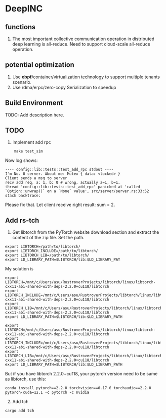# DeepINC

## functions

1. The most important collective communication operation in distributed deep learning is all-reduce.
   Need to support cloud-scale all-reduce operation.

## potential optimization

1. Use **ebpf**/container/virtualization technology to support multiple tenants scenario.
2. Use rdma/erpc/zero-copy Serialization to speedup

## Build Environment

TODO: Add description here.

## TODO

1. Implement add rpc

```
    make test_sim
```

Now log shows:

```
---- config::lib::tests::test_add_rpc stdout ----
I'm No. 0 server. About me: Mutex { data: <locked> }
Client sends a msg to server
recv add req, a: 1, b: 0 # wrong, actually a=1, b=1.
thread 'config::lib::tests::test_add_rpc' panicked at 'called `Option::unwrap()` on a `None` value', src/server/server.rs:33:52
stack backtrace:
```

Please fix that. Let client receive right result: sum = 2.

## Add rs-tch

1. Get libtorch from the PyTorch website download section and extract the content of the zip file. Set the path.

``` 
export LIBTORCH=/path/to/libtorch/
export LIBTORCH_INCLUDE=/path/to/libtorch/
export LIBTORCH_LIB=/path/to/libtorch/
export LD_LIBRARY_PATH=$LIBTORCH/lib:$LD_LIBRARY_PAT
```

My solution is 

``` 
export LIBTORCH=/mnt/c/Users/asu/RustroverProjects/libtorch/linux/libtorch-cxx11-abi-shared-with-deps-2.2.0+cu118/libtorch
export LIBTORCH_INCLUDE=/mnt/c/Users/asu/RustroverProjects/libtorch/linux/libtorch-cxx11-abi-shared-with-deps-2.2.0+cu118/libtorch
export LIBTORCH_LIB=/mnt/c/Users/asu/RustroverProjects/libtorch/linux/libtorch-cxx11-abi-shared-with-deps-2.2.0+cu118/libtorch
export LD_LIBRARY_PATH=$LIBTORCH/lib:$LD_LIBRARY_PATH
```

``` 
export LIBTORCH=/mnt/c/Users/asu/RustroverProjects/libtorch/linux/libtorch-cxx11-abi-shared-with-deps-2.2.0+cu118/libtorch
export LIBTORCH_INCLUDE=/mnt/c/Users/asu/RustroverProjects/libtorch/linux/libtorch-cxx11-abi-shared-with-deps-2.2.0+cu118/libtorch
export LIBTORCH_LIB=/mnt/c/Users/asu/RustroverProjects/libtorch/linux/libtorch-cxx11-abi-shared-with-deps-2.2.0+cu118/libtorch
export LD_LIBRARY_PATH=$LIBTORCH/lib:$LD_LIBRARY_PATH
```

But if you have libtorch 2.2.0+cu118, your pytorch version need to be same as libtorch, use this:
``` 
conda install pytorch==2.2.0 torchvision==0.17.0 torchaudio==2.2.0 pytorch-cuda=12.1 -c pytorch -c nvidia
```

2. Add tch

``` 
cargo add tch
```